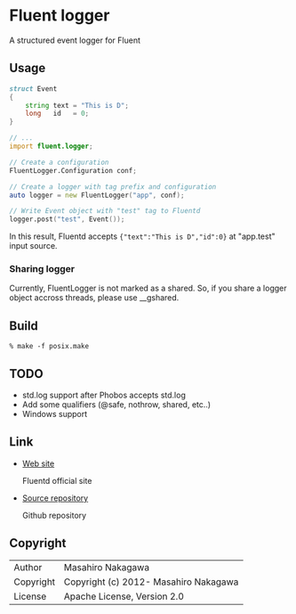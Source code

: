# Fluent logger

A structured event logger for Fluent

## Usage

```d
struct Event
{
    string text = "This is D";
    long   id   = 0;
}

// ...
import fluent.logger;

// Create a configuration
FluentLogger.Configuration conf;

// Create a logger with tag prefix and configuration
auto logger = new FluentLogger("app", conf);

// Write Event object with "test" tag to Fluentd 
logger.post("test", Event());
```

In this result, Fluentd accepts ```{"text":"This is D","id":0}``` at "app.test" input source.

### Sharing logger

Currently, FluentLogger is not marked as a shared.
So, if you share a logger object accross threads, please use __gshared.

## Build

    % make -f posix.make

## TODO

* std.log support after Phobos accepts std.log
* Add some qualifiers (@safe, nothrow, shared, etc..)
* Windows support

## Link

* [Web site](http://fluentd.org/)

  Fluentd official site

* [Source repository](https://github.com/fluent/fluent-logger-d)

  Github repository

## Copyright

<table>
  <tr>
    <td>Author</td><td>Masahiro Nakagawa <repeatedly@gmail.com></td>
  </tr>
  <tr>
    <td>Copyright</td><td>Copyright (c) 2012- Masahiro Nakagawa</td>
  </tr>
  <tr>
    <td>License</td><td>Apache License, Version 2.0</td>
  </tr>
</table>
